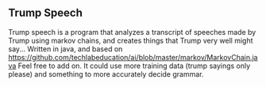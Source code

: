 Trump Speech
------------
Trump speech is a program that analyzes a transcript of speeches made by Trump using markov chains, and creates things that Trump very well might say...
Written in java, and based on https://github.com/techlabeducation/ai/blob/master/markov/MarkovChain.java
Feel free to add on.  It could use more training data (trump sayings only please) and something to more accurately decide grammar.
